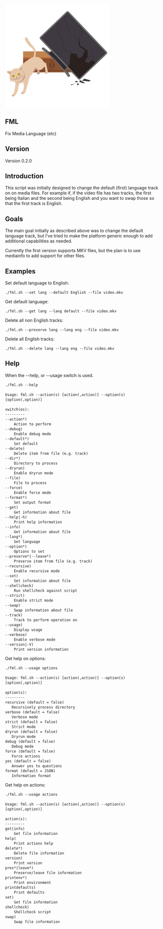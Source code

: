 ![FML](fml.jpg)

FML
---

Fix Media Language (etc)

Version
-------

Version 0.2.0

Introduction
------------

This script was initially designed to change the default (first) language track on on media files.
For example if, if the video file has two tracks, the first being Italian and the
second being English and you want to swap those so that the first track is English.

Goals
-----

The main goal initially as described above was to change the default language track,
but I've tried to make the platform generic enough to add additional capabilities as needed.

Currently the first version supports MKV files, but the plan is to use mediainfo
to add support for other files.

Examples
--------

Set default language to English:

```
./fml.sh --set lang --default English --file video.mkv
```

Get default language:

```
./fml.sh --get lang --lang default --file video.mkv
```

Delete all non English tracks:

```
./fml.sh --preserve lang --lang eng --file video.mkv
```

Delete all English tracks:

```
./fml.sh --delete lang --lang eng --file video.mkv
```

Help
----

When the --help, or --usage switch is used.

```
./fml.sh --help

Usage: fml.sh --action(s) [action(,action)] --option(s) [option(,option)]

switch(es):
---------
--action*)
    Action to perform
--debug)
    Enable debug mode
--default*)
    Set default
--delete)
    Delete item from file (e.g. track)
--dir*)
    Directory to process
--dryrun)
    Enable dryrun mode
--file)
    File to process
--force)
    Enable force mode
--format*)
    Set output format
--get)
    Get information about file
--help|-h)
    Print help information
--info)
    Get information about file
--lang*)
    Set language
--option*)
    Options to set
--preserve*|--leave*)
    Preserve item from file (e.g. track)
--recursive)
    Enable recursive mode
--set)
    Set information about file
--shellcheck)
    Run shellcheck against script
--strict)
    Enable strict mode
--swap)
    Swap information about file
--track)
    Track to perform operation on
--usage)
    Display usage
--verbose)
    Enable verbose mode
--version|-V)
    Print version information
```

Get help on options:

```
./fml.sh --usage options

Usage: fml.sh --action(s) [action(,action)] --option(s) [option(,option)]

option(s):
---------
recursive (default = false)
   Recursively process directory
verbose (default = false)
   Verbose mode
strict (default = false)
   Strict mode
dryrun (default = false)
   Dryrun mode
debug (default = false)
   Debug mode
force (default = false)
   Force actions
yes (default = false)
   Answer yes to questions
format (default = JSON)
   Information format
```

Get help on actions:

```
./fml.sh --usage actions

Usage: fml.sh --action(s) [action(,action)] --option(s) [option(,option)]

action(s):
---------
get|info)
    Get file information
help)
    Print actions help
delete*)
    Delete file information
version)
    Print version
pres*|leave*)
    Preserve/leave file information
printenv*)
    Print environment
printdefaults)
    Print defaults
set)
    Set file information
shellcheck)
    Shellcheck script
swap)
    Swap file information
```